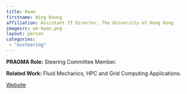 ```yaml
---
title: Kwan
firstname: Wing Keung
affiliation: Assistant IT Director, The University of Hong Kong
imagesrc: wk-kwan.png
layout: person
categories:
 - "exsteering"
---
```


**PRAGMA Role:** Steering Committee Member.


**Related Work:** Fluid Mechanics, HPC and Grid Computing Applications.

[Website][1]

[1]: http://www.its.hku.hk/services/research/hpc-grid 
